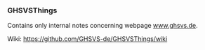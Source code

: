 ### GHSVSThings

Contains only internal notes concerning webpage www.ghsvs.de.

Wiki: https://github.com/GHSVS-de/GHSVSThings/wiki
